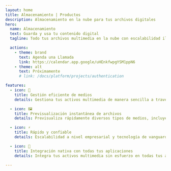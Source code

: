 ```yaml
---
layout: home
title: Almacenamiento | Productos
description: Almacenamiento en la nube para tus archivos digitales
hero:
  name: Almacenamiento
  text: Guarda y usa tu contenido digital
  tagline: Todo tus archivos multimedia en la nube con escalabilidad ilimitada.

  actions:
    - theme: brand
      text: Agenda una Llamada
      link: https://calendar.app.google/uHEnkfwpgYSM1ppN6
    - theme: alt
      text: Próximamente
      # link: /docs/platform/projects/authentication

features:
  - icon: 📁
    title: Gestión eficiente de medios
    details: Gestiona tus activos multimedia de manera sencilla a través de un panel intuitivo, ofreciendo una experiencia similar a Google Drive.

  - icon: 🖼️
    title: Previsualización instantánea de archivos
    details: Previsualiza rápidamente diversos tipos de medios, incluyendo imágenes, GIFs, audio, video y más, para una experiencia de visualización fluida.

  - icon: ⚡
    title: Rápido y confiable
    details: Escalabilidad a nivel empresarial y tecnología de vanguardia garantizan un rendimiento rapidísimo.

  - icon: 📲
    title: Integración nativa con todas tus aplicaciones
    details: Integra tus activos multimedia sin esfuerzo en todas tus aplicaciones, mejorando la accesibilidad y la experiencia del usuario.

---
```


<script setup>
import BannerCta from '@theme/components/banners/BannerCta.vue'
import Footer from '@theme/components/Footer.vue'
import locale from '@theme/../../locales/es'
</script>

<section class="mt-32">
  <BannerCta v-bind="locale.home.sectionBannerCta" />

  <!-- <NewsLetter /> -->

  <Footer v-bind="locale.footer" />
</section>
